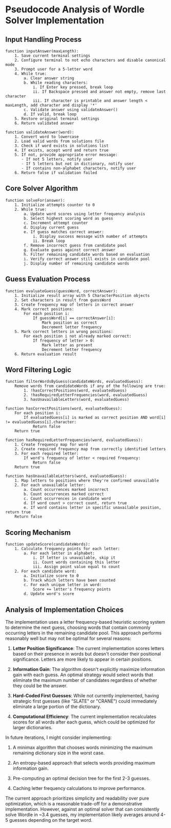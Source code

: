 # Pseudocode Analysis of Wordle Solver Implementation

## Input Handling Process
```
function inputAnswer(maxLength):
    1. Save current terminal settings
    2. Configure terminal to not echo characters and disable canonical mode
    3. Prompt user for a 5-letter word
    4. While true:
        a. Clear answer string
        b. While reading characters:
            i. If Enter key pressed, break loop
            ii. If Backspace pressed and answer not empty, remove last character
            iii. If character is printable and answer length < maxLength, add character and display '*'
        c. Validate answer using validateAnswer()
        d. If valid, break loop
    5. Restore original terminal settings
    6. Return validated answer

function validateAnswer(word):
    1. Convert word to lowercase
    2. Load valid words from solutions file
    3. Check if word exists in solutions list
    4. If exists, accept word and return true
    5. If not, provide appropriate error message:
       - If not 5 letters, notify user
       - If 5 letters but not in dictionary, notify user
       - If contains non-alphabet characters, notify user
    6. Return false if validation failed
```

## Core Solver Algorithm
```
function solveFor(answer):
    1. Initialize attempts counter to 0
    2. While true:
        a. Update word scores using letter frequency analysis
        b. Select highest scoring word as guess
        c. Increment attempt counter
        d. Display current guess
        e. If guess matches correct answer:
            i. Display success message with number of attempts
            ii. Break loop
        f. Remove incorrect guess from candidate pool
        g. Evaluate guess against correct answer
        h. Filter remaining candidate words based on evaluation
        i. Verify correct answer still exists in candidate pool
        j. Display number of remaining candidate words
```

## Guess Evaluation Process
```
function evaluateGuess(guessWord, correctAnswer):
    1. Initialize result array with 5 CharacterPosition objects
    2. Set characters in result from guessWord
    3. Create frequency map of letters in correct answer
    4. Mark correct positions:
        For each position i:
            If guessWord[i] == correctAnswer[i]:
                Mark position as correct
                Decrement letter frequency
    5. Mark correct letters in wrong positions:
        For each position i not already marked correct:
            If frequency of letter > 0:
                Mark letter as present
                Decrement letter frequency
    6. Return evaluation result
```

## Word Filtering Logic
```
function filterWordsByGuess(candidateWords, evaluatedGuess):
    Remove words from candidateWords if any of the following are true:
        1. !hasCorrectPositions(word, evaluatedGuess)
        2. !hasRequiredLetterFrequencies(word, evaluatedGuess)
        3. hasUnavailableLetters(word, evaluatedGuess)

function hasCorrectPositions(word, evaluatedGuess):
    For each position i:
        If evaluatedGuess[i] is marked as correct position AND word[i] != evaluatedGuess[i].character:
            Return false
    Return true

function hasRequiredLetterFrequencies(word, evaluatedGuess):
    1. Create frequency map for word
    2. Create required frequency map from correctly identified letters
    3. For each required letter:
        If word's frequency of letter < required frequency:
            Return false
    Return true

function hasUnavailableLetters(word, evaluatedGuess):
    1. Map letters to positions where they're confirmed unavailable
    2. For each unavailable letter:
        a. Count occurrences marked incorrect
        b. Count occurrences marked correct
        c. Count occurrences in candidate word
        d. If word count > correct count, return true
        e. If word contains letter in specific unavailable position, return true
    Return false
```

## Scoring Mechanism
```
function updateScore(candidateWords):
    1. Calculate frequency points for each letter:
        a. For each letter in alphabet:
            i. If letter is unavailable, skip it
            ii. Count words containing this letter
            iii. Assign point value equal to count
    2. For each candidate word:
        a. Initialize score to 0
        b. Track which letters have been counted
        c. For each unique letter in word:
            Score += letter's frequency points
        d. Update word's score
```

## Analysis of Implementation Choices

The implementation uses a letter frequency-based heuristic scoring system to determine the next guess, choosing words that contain commonly occurring letters in the remaining candidate pool. This approach performs reasonably well but may not be optimal for several reasons:

1. **Letter Position Significance**: The current implementation scores letters based on their presence in words but doesn't consider their positional significance. Letters are more likely to appear in certain positions.

2. **Information Gain**: The algorithm doesn't explicitly maximize information gain with each guess. An optimal strategy would select words that eliminate the maximum number of candidates regardless of whether they could be the answer.

3. **Hard-Coded First Guesses**: While not currently implemented, having strategic first guesses (like "SLATE" or "CRANE") could immediately eliminate a large portion of the dictionary.

4. **Computational Efficiency**: The current implementation recalculates scores for all words after each guess, which could be optimized for larger dictionaries.

In future iterations, I might consider implementing:

1. A minimax algorithm that chooses words minimizing the maximum remaining dictionary size in the worst case.

2. An entropy-based approach that selects words providing maximum information gain.

3. Pre-computing an optimal decision tree for the first 2-3 guesses.

4. Caching letter frequency calculations to improve performance.

The current approach prioritizes simplicity and readability over pure optimization, which is a reasonable trade-off for a demonstrative implementation. However, against an optimal solver that can consistently solve Wordle in ~3.4 guesses, my implementation likely averages around 4-5 guesses depending on the target word.